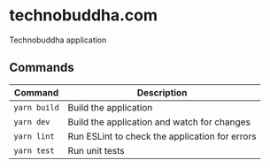 # technobuddha.com

Technobuddha application

## Commands

| Command         | Description                                    |
| --------------- | ---------------------------------------------- |
| `yarn build`    | Build the application                          |
| `yarn dev`      | Build the application and watch for changes    |
| `yarn lint`     | Run ESLint to check the application for errors |
| `yarn test`     | Run unit tests                                 |
